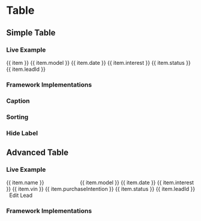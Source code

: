# Table

## Simple Table

### Live Example

<Playground>
  <p-table ref="tableBasic">
    <p-table-head>
      <p-table-head-row>
        <p-table-head-cell v-for="(item, index) in headBasic" :key="index">{{ item }}</p-table-head-cell>
      </p-table-head-row>
    </p-table-head>
    <p-table-body>
      <p-table-row v-for="(item, index) in dataBasic" :key="index">
        <p-table-cell>{{ item.model }}</p-table-cell>
        <p-table-cell>{{ item.date }}</p-table-cell>
        <p-table-cell>{{ item.interest }}</p-table-cell>
        <p-table-cell>{{ item.status }}</p-table-cell>
        <p-table-cell>{{ item.leadId }}</p-table-cell>
      </p-table-row>
    </p-table-body>
  </p-table>
</Playground>

### Framework Implementations

<CodeBlockExtended :frameworks="basic"></CodeBlockExtended>

### Caption

### Sorting

### Hide Label

## Advanced Table

### Live Example

<Playground>
  <p-table ref="tableAdvanced">
    <p-table-head>
      <p-table-head-row>
        <p-table-head-cell v-for="(item, index) in headAdvanced" :key="index" ref="headCellsAdvanced">{{ item.name }}</p-table-head-cell>
      </p-table-head-row>
    </p-table-head>
    <p-table-body>
      <p-table-row v-for="(item, index) in dataAdvanced" :key="index">
        <p-table-cell>
          <p-flex>
            <p-flex-item>
              <img :src="item.imageUrl" width="80" style="margin-right: 8px" alt="">
            </p-flex-item>
            <p-flex-item>
              <p-text weight="semibold">{{ item.model }}</p-text>
              <p-text size="x-small">{{ item.date }}</p-text>
            </p-flex-item>
          </p-flex>
        </p-table-cell>
        <p-table-cell>{{ item.interest }}</p-table-cell>
        <p-table-cell>{{ item.vin }}</p-table-cell>
        <p-table-cell>{{ item.purchaseIntention }}</p-table-cell>
        <p-table-cell>{{ item.status }}</p-table-cell>
        <p-table-cell>{{ item.leadId }}</p-table-cell>
        <p-table-cell>
          <p-button-pure icon="edit" style="padding: .5rem">Edit Lead</p-button-pure>
        </p-table-cell>
      </p-table-row>
    </p-table-body>
  </p-table>
</Playground>

### Framework Implementations

<CodeBlockExtended :frameworks="advanced"></CodeBlockExtended>


<script lang="ts">
  import Vue from 'vue';
  import Component from 'vue-class-component';
  import { dataBasic, headBasic, dataAdvanced, headAdvanced, getTableCodeSample } from '@porsche-design-system/shared';

  @Component
  export default class Code extends Vue {
    headBasic = headBasic;
    dataBasic = dataBasic;
    headAdvanced = headAdvanced;
    dataAdvanced = dataAdvanced;

    basic = {
      'vanilla-js': getTableCodeSample('vanilla-js', 'example-basic'),
      angular: getTableCodeSample('angular', 'example-basic'),
      react: getTableCodeSample('react', 'example-basic'),
      shared: getTableCodeSample('shared', 'example-basic'),
    };

    advanced = {
      'vanilla-js': getTableCodeSample('vanilla-js', 'example-advanced'),
      angular: getTableCodeSample('angular', 'example-advanced'),
      react: getTableCodeSample('react', 'example-advanced'),
      shared: getTableCodeSample('shared', 'example-advanced'),
    };

    mounted(): void {
      this.syncHeadCellProperties();
      this.registerEvents();
    }

    registerEvents(): void {
      const { tableAdvanced } = this.$refs;
      tableAdvanced.addEventListener('sortingChange', (e) => {
        const { id, direction } = e.detail;
        this.headAdvanced = this.headAdvanced.map((x) => ({ ...x, isSorting: false, ...(x.id === id && e.detail) }));
        this.dataAdvanced = [...this.dataAdvanced].sort((a, b) => (direction === 'asc' ? a[id].localeCompare(b[id]) : b[id].localeCompare(a[id])));
        this.syncHeadCellProperties();
      });
    }

    syncHeadCellProperties(): void {
      this.$refs.headCellsAdvanced.forEach((cell, i) => {
        cell.sort = this.headAdvanced[i];
        cell.hideLabel = this.headAdvanced[i].hideLabel;
      });
    }
  }
</script>
